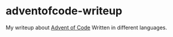 # adventofcode-writeup
 My writeup about [Advent of Code](https://adventofcode.com)
 Written in different languages.  
